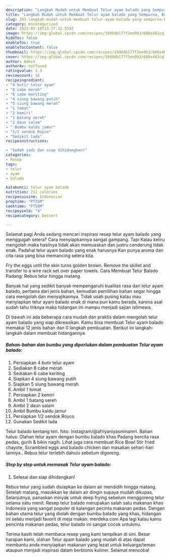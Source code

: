 ```yaml
---
description: "Langkah Mudah untuk Membuat Telur ayam balado yang Sempurna, Buat Buka Puasa Lezat"
title: "Langkah Mudah untuk Membuat Telur ayam balado yang Sempurna, Buat Buka Puasa Lezat"
slug: 203-langkah-mudah-untuk-membuat-telur-ayam-balado-yang-sempurna-buat-buka-puasa-lezat
category: Uncategorized
date: 2022-05-18T23:37:32.559Z
image: https://img-global.cpcdn.com/recipes/10d0db177f3ee9b3/680x482cq70/telur-ayam-balado-foto-resep-utama.jpg
hideToc: false
enableToc: true
enableTocContent: false
thumbnail: https://img-global.cpcdn.com/recipes/10d0db177f3ee9b3/680x482cq70/telur-ayam-balado-foto-resep-utama.jpg
cover: https://img-global.cpcdn.com/recipes/10d0db177f3ee9b3/680x482cq70/telur-ayam-balado-foto-resep-utama.jpg
author: Admin
authorAv: notfound
ratingvalue: 3.3
reviewcount: 16
recipeingredient:
- "4 butir telur ayam"
- "8 cabe merah"
- "6 cabe keriting"
- "4 siung bawang putih"
- "5 siung bawang merah"
- "1 tomat"
- "2 kemiri"
- "1 batang sereh"
- "2 daun salam"
- " Bumbu kaldu jamur"
- "1/2 sendok Royco"
- "Sedikit lada"
recipeinstructions:

- "Sudah jadi dan siap dihidangkan!"
categories:
- Resep
tags:
- telur
- ayam
- balado

katakunci: telur ayam balado 
nutrition: 212 calories
recipecuisine: Indonesian
preptime: "PT35M"
cooktime: "PT58M"
recipeyield: "4"
recipecategory: Dessert

---
```



Selamat pagi Anda sedang mencari inspirasi resep telur ayam balado yang menggugah selera? Cara menyiapkannya sangat gampang. Tapi Kalau keliru mengolah maka hasilnya tidak akan memuaskan dan justru cenderung tidak enak. Padahal telur ayam balado yang enak harusnya Kan punya aroma dan cita rasa yang bisa memancing selera kita.


Fry the eggs until the skin turns golden brown. Remove the skillet and transfer to a wire rack set over paper towels. Cara Membuat Telur Balado Padang: Rebus telur hingga matang.

Banyak hal yang sedikit banyak mempengaruhi kualitas rasa dari telur ayam balado, pertama dari jenis bahan, kemudian pemilihan bahan segar hingga cara mengolah dan menyajikannya. Tidak usah pusing kalau mau menyiapkan telur ayam balado enak di mana pun kamu berada, karena asal sudah tahu triknya maka hidangan ini mampu menjadi sajian istimewa.


Di bawah ini ada beberapa cara mudah dan praktis dalam mengolah telur ayam balado yang siap dikreasikan. Kamu bisa membuat Telur ayam balado memakai 12 jenis bahan dan 0 langkah pembuatan. Berikut ini langkah-langkah dalam membuat hidangannya.

<!--inarticleads1-->

##### Bahan-bahan dan bumbu yang diperlukan dalam pembuatan Telur ayam balado:

1. Persiapkan 4 butir telur ayam
1. Sediakan 8 cabe merah
1. Sediakan 6 cabe keriting
1. Siapkan 4 siung bawang putih
1. Siapkan 5 siung bawang merah
1. Ambil 1 tomat
1. Persiapkan 2 kemiri
1. Ambil 1 batang sereh
1. Ambil 2 daun salam
1. Ambil  Bumbu kaldu jamur
1. Persiapkan 1/2 sendok Royco
1. Gunakan Sedikit lada


Telur balado kentang teri. foto: Instagram/@afriyaniyasminamri. Bahan halus: Olahan telur ayam dengan bumbu balado khas Padang bercita rasa pedas, gurih &amp; bikin nagih. Lihat juga cara membuat Rice Bowl Stir fried chayote, Scrambled eggs and balado chicken dan masakan sehari-hari lainnya.. Rebus telur terlebih dahulu sebelum digoreng. 

<!--inarticleads2-->

##### Step by step untuk memasak Telur ayam balado:


1. Selesai dan siap dihidangkan!

Rebus telur yang sudah disiapkan ke dalam air mendidih hingga matang. Setelah matang, masukkan ke dalam air dingin supaya mudah dikupas. Selanjutnya, panaskan minyak untuk deep frying sebelum menggoreng telur selama satu menit. Resep telur balado merupakan salah satu makanan khas Indonesia yang sangat populer di kalangan pecinta makanan pedas. Dengan bahan utama telur yang diolah dengan bumbu balado yang khas, hidangan ini selalu menjadi favorit di meja makan. merdeka.com Apa lagi kalau kamu pencinta makanan pedas, telur balado ini sangat cocok untukmu. 

Terima kasih telah membaca resep yang kami tampilkan di sini. Besar harapan kami, olahan Telur ayam balado yang mudah di atas dapat membantu anda menyiapkan makanan yang lezat untuk keluarga/teman ataupun menjadi inspirasi dalam berbisnis kuliner. Selamat mencoba!
